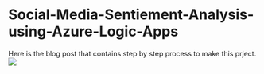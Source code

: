 # Social-Media-Sentiement-Analysis-using-Azure-Logic-Apps
Here is the blog post that contains step by step process to make this prject.
![](https://medium.com/@dhruvkinger813/social-media-sentimental-analysis-using-azure-logic-apps-5dc8147c42ee)
